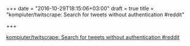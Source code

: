 +++
date = "2016-10-29T18:15:06+03:00"
draft = true
title = "kompiuter/twitscrape: Search for tweets without authentication  #reddit"

+++

<p><a href="https://t.co/0tJ0asoezt">kompiuter/twitscrape: Search for tweets without authentication  #reddit</a></p>
